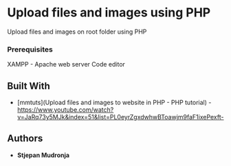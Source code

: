 # Upload files and images using PHP

Upload files and images on root folder using PHP

### Prerequisites

XAMPP - Apache web server
Code editor

## Built With

* [mmtuts](Upload files and images to website in PHP - PHP tutorial) - https://www.youtube.com/watch?v=JaRq73y5MJk&index=51&list=PL0eyrZgxdwhwBToawjm9faF1ixePexft-

## Authors

* **Stjepan Mudronja** 
